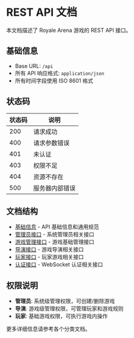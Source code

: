 # REST API 文档

本文档描述了 Royale Arena 游戏的 REST API 接口。

## 基础信息
- Base URL: `/api`
- 所有 API 响应格式: `application/json`
- 所有时间字段使用 ISO 8601 格式

## 状态码

| 状态码 | 说明                 |
|--------|----------------------|
| 200    | 请求成功             |
| 400    | 请求参数错误         |
| 401    | 未认证               |
| 403    | 权限不足             |
| 404    | 资源不存在           |
| 500    | 服务器内部错误       |

## 文档结构

- [基础信息](README.md) - API 基础信息和通用规范
- [管理员接口](admin.md) - 系统管理员相关接口
- [游戏管理接口](game-management.md) - 游戏基础管理接口
- [导演接口](director.md) - 游戏导演相关接口
- [玩家接口](player.md) - 玩家游戏相关接口
- [认证接口](auth.md) - WebSocket 认证相关接口

## 权限说明

- **管理员**: 系统级管理权限，可创建/删除游戏
- **导演**: 游戏级管理权限，可管理玩家和游戏规则
- **玩家**: 基础游戏权限，可执行游戏内操作

更多详细信息请参考各个分类文档。
